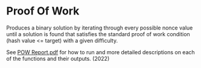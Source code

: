 # Proof Of Work
Produces a binary solution by iterating through every possible nonce value until a solution is found that satisfies the standard proof of work condition (hash value &lt;= target) with a given difficulty.

See [POW Report.pdf](https://github.com/ericmichalski/Proof-Of-Work/blob/main/POW%20Report.pdf) for how to run and more detailed descriptions on each of the functions and their outputs. (2022)
